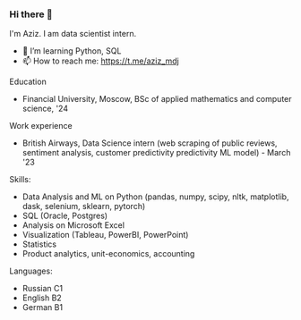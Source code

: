 ### Hi there 👋

I'm Aziz. I am data scientist intern. 
- 🌱 I’m learning Python, SQL
- 📫 How to reach me: https://t.me/aziz_mdj

Education
- Financial University, Moscow, BSc of applied mathematics and computer science, '24 

Work experience
- British Airways, Data Science intern (web scraping of public reviews, sentiment analysis, customer predictivity predictivity ML model) - March '23

Skills:
- Data Analysis and ML on Python (pandas, numpy, scipy, nltk, matplotlib, dask, selenium, sklearn, pytorch)
- SQL (Oracle, Postgres)
- Analysis on Microsoft Excel
- Visualization (Tableau, PowerBI, PowerPoint)
- Statistics
- Product analytics, unit-economics, accounting

Languages:
- Russian C1
- English B2
- German B1

<!--
**azizMamadjon0v/azizMamadjon0v** is a ✨ _special_ ✨ repository because its `README.md` (this file) appears on your GitHub profile.

Here are some ideas to get you started:

-->
